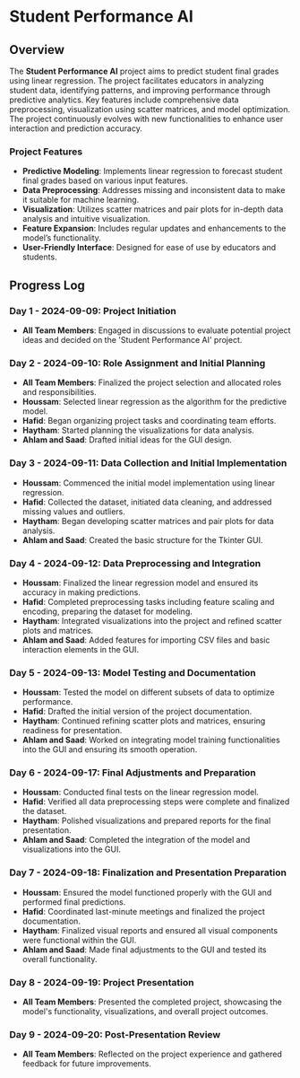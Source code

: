 # Student Performance AI

## Overview

The **Student Performance AI** project aims to predict student final grades using linear regression. The project facilitates educators in analyzing student data, identifying patterns, and improving performance through predictive analytics. Key features include comprehensive data preprocessing, visualization using scatter matrices, and model optimization. The project continuously evolves with new functionalities to enhance user interaction and prediction accuracy.

### Project Features

- **Predictive Modeling**: Implements linear regression to forecast student final grades based on various input features.
- **Data Preprocessing**: Addresses missing and inconsistent data to make it suitable for machine learning.
- **Visualization**: Utilizes scatter matrices and pair plots for in-depth data analysis and intuitive visualization.
- **Feature Expansion**: Includes regular updates and enhancements to the model’s functionality.
- **User-Friendly Interface**: Designed for ease of use by educators and students.

## Progress Log

### Day 1 - 2024-09-09: Project Initiation
- **All Team Members**: Engaged in discussions to evaluate potential project ideas and decided on the 'Student Performance AI' project.

### Day 2 - 2024-09-10: Role Assignment and Initial Planning
- **All Team Members**: Finalized the project selection and allocated roles and responsibilities.
- **Houssam**: Selected linear regression as the algorithm for the predictive model.
- **Hafid**: Began organizing project tasks and coordinating team efforts.
- **Haytham**: Started planning the visualizations for data analysis.
- **Ahlam and Saad**: Drafted initial ideas for the GUI design.

### Day 3 - 2024-09-11: Data Collection and Initial Implementation
- **Houssam**: Commenced the initial model implementation using linear regression.
- **Hafid**: Collected the dataset, initiated data cleaning, and addressed missing values and outliers.
- **Haytham**: Began developing scatter matrices and pair plots for data analysis.
- **Ahlam and Saad**: Created the basic structure for the Tkinter GUI.

### Day 4 - 2024-09-12: Data Preprocessing and Integration
- **Houssam**: Finalized the linear regression model and ensured its accuracy in making predictions.
- **Hafid**: Completed preprocessing tasks including feature scaling and encoding, preparing the dataset for modeling.
- **Haytham**: Integrated visualizations into the project and refined scatter plots and matrices.
- **Ahlam and Saad**: Added features for importing CSV files and basic interaction elements in the GUI.

### Day 5 - 2024-09-13: Model Testing and Documentation
- **Houssam**: Tested the model on different subsets of data to optimize performance.
- **Hafid**: Drafted the initial version of the project documentation.
- **Haytham**: Continued refining scatter plots and matrices, ensuring readiness for presentation.
- **Ahlam and Saad**: Worked on integrating model training functionalities into the GUI and ensuring its smooth operation.

### Day 6 - 2024-09-17: Final Adjustments and Preparation
- **Houssam**: Conducted final tests on the linear regression model.
- **Hafid**: Verified all data preprocessing steps were complete and finalized the dataset.
- **Haytham**: Polished visualizations and prepared reports for the final presentation.
- **Ahlam and Saad**: Completed the integration of the model and visualizations into the GUI.

### Day 7 - 2024-09-18: Finalization and Presentation Preparation
- **Houssam**: Ensured the model functioned properly with the GUI and performed final predictions.
- **Hafid**: Coordinated last-minute meetings and finalized the project documentation.
- **Haytham**: Finalized visual reports and ensured all visual components were functional within the GUI.
- **Ahlam and Saad**: Made final adjustments to the GUI and tested its overall functionality.

### Day 8 - 2024-09-19: Project Presentation
- **All Team Members**: Presented the completed project, showcasing the model's functionality, visualizations, and overall project outcomes.

### Day 9 - 2024-09-20: Post-Presentation Review
- **All Team Members**: Reflected on the project experience and gathered feedback for future improvements.
